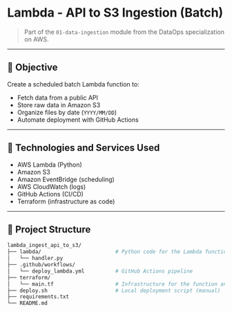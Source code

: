 # Lambda - API to S3 Ingestion (Batch)

> Part of the `01-data-ingestion` module from the DataOps specialization on AWS.

---

## 📌 Objective

Create a scheduled batch Lambda function to:

- Fetch data from a public API  
- Store raw data in Amazon S3  
- Organize files by date (`YYYY/MM/DD`)  
- Automate deployment with GitHub Actions  

---

## 🧰 Technologies and Services Used

- AWS Lambda (Python)  
- Amazon S3  
- Amazon EventBridge (scheduling)  
- AWS CloudWatch (logs)  
- GitHub Actions (CI/CD)  
- Terraform (infrastructure as code)  

---

## 🧱 Project Structure

```bash
lambda_ingest_api_to_s3/
├── lambda/                        # Python code for the Lambda function
│   └── handler.py
├── .github/workflows/
│   └── deploy_lambda.yml          # GitHub Actions pipeline
├── terraform/
│   └── main.tf                    # Infrastructure for the function and S3
├── deploy.sh                      # Local deployment script (manual)
├── requirements.txt
└── README.md
